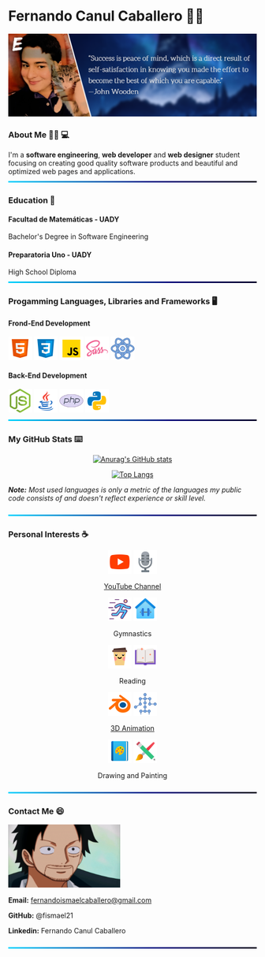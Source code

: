 # Fernando Canul Caballero 🙋‍♂️
![BackGround](https://github.com/fismael21/fismael21/blob/main/img/Cover-Quote-1.png)

### About Me 🙆‍♂️ 💻
I'm a **software engineering**, **web developer** and **web designer** student focusing on creating good quality software products and beautiful and optimized web pages and applications. 
![BackGround](https://github.com/fismael21/fismael21/blob/main/img/Line.png)

### Education 🏫
#### Facultad de Matemáticas - UADY
Bachelor's Degree in Software Engineering
#### Preparatoria Uno - UADY
High School Diploma 
![BackGround](https://github.com/fismael21/fismael21/blob/main/img/Line.png)

### Progamming Languages, Libraries and Frameworks 🖥️

#### Frond-End Development
<a href="https://html.com" target="_blank"><img src="https://github.com/fismael21/fismael21/blob/main/img/html.svg" alt="html" width="48" height="48"/></a> <a href="https://www.w3.org/Style/CSS/Overview.en.html" target="_blank"><img src="https://github.com/fismael21/fismael21/blob/main/img/css.svg" alt="css" width="48" height="48"/></a> <a href="https://www.javascript.com" target="_blank"><img src="https://github.com/fismael21/fismael21/blob/main/img/js.svg" alt="javascript" width="48" height="48"/></a> <a href="https://sass-lang.com" target="_blank"><img src="https://github.com/fismael21/fismael21/blob/main/img/sass.svg" alt="sass" width="48" height="48"/></a> <a href="https://reactjs.org" target="_blank"><img src="https://github.com/fismael21/fismael21/blob/main/img/react.svg" alt="react" width="48" height="48"/></a>

#### Back-End Development
<a href="https://nodejs.org/en" target="_blank"><img src="https://github.com/fismael21/fismael21/blob/main/img/node.js.png" alt="node.js" width="48" height="48"/></a> <a href="https://www.oracle.com/java" target="_blank"><img src="https://github.com/fismael21/fismael21/blob/main/img/java.svg" alt="java" width="48" height="48"/></a> <a href="https://www.php.net" target="_blank"><img src="https://github.com/fismael21/fismael21/blob/main/img/php.svg" alt="php" width="48" height="48"/></a> <a href="https://www.python.org" target="_blank"><img src="https://github.com/fismael21/fismael21/blob/main/img/python.svg" alt="python" width="48" height="48"/></a>
![BackGround](https://github.com/fismael21/fismael21/blob/main/img/Line.png)

### My GitHub Stats ⌨️

<div align="center">

  [![Anurag's GitHub stats](https://github-readme-stats.vercel.app/api?username=fismael21&show_icons=true&theme=github_dark)](https://github.com/anuraghazra/github-readme-stats) 
  <!--&hide_border=true-->
  [![Top Langs](https://github-readme-stats.vercel.app/api/top-langs/?username=fismael21&layout=compact&theme=github_dark)](https://github.com/anuraghazra/github-readme-stats)

</div>

<p><i><b>Note:</b> Most used languages is only a metric of the languages my public code consists of and doesn't reflect experience or skill level.</i></p>

![BackGround](https://github.com/fismael21/fismael21/blob/main/img/Line.png)

### Personal Interests ☕

<div align="center">

<img src="https://github.com/fismael21/fismael21/blob/main/img/youtube.svg" alt="youtube" width="48" height="48"/> <img src="https://github.com/fismael21/fismael21/blob/main/img/microphone.png" alt="microphone" width="48" height="48"/> 
  <p><a href="https://www.youtube.com/ElegidoOmG" target="_blank">YouTube Channel</a><p/>

<img src="https://github.com/fismael21/fismael21/blob/main/img/running.png" alt="running" width="48" height="48"/> <img src="https://github.com/fismael21/fismael21/blob/main/img/gym.png" alt="gym" width="48" height="48"/> 
<p>Gymnastics<p/>

<img src="https://github.com/fismael21/fismael21/blob/main/img/coffee.png" alt="coffee" width="48" height="48"/> <img src="https://github.com/fismael21/fismael21/blob/main/img/book.png" alt="book" width="48" height="48"/> 
<p>Reading</p>

<img src="https://github.com/fismael21/fismael21/blob/main/img/blender.svg" alt="blender" width="48" height="48"/> <img src="https://github.com/fismael21/fismael21/blob/main/img/animation.png" alt="animation" width="48" height="48"/> 
<a href="https://www.blender.org" target="_blank"><p>3D Animation</p></a>

<img src="https://github.com/fismael21/fismael21/blob/main/img/drawing-2.png" alt="drawing" width="48" height="48"/> <img src="https://github.com/fismael21/fismael21/blob/main/img/drawing.png" alt="drawing" width="48" height="48"/> 
<p>Drawing and Painting</p>

</div>

![BackGround](https://github.com/fismael21/fismael21/blob/main/img/Line.png)

### Contact Me 😄
<img src="https://github.com/fismael21/fismael21/blob/main/img/gif-1.gif" alt="smile" width="auto" height="128"/>

**Email:** fernandoismaelcaballero@gmail.com

**GitHub:** @fismael21

**Linkedin:** Fernando Canul Caballero

![BackGround](https://github.com/fismael21/fismael21/blob/main/img/Line.png)
